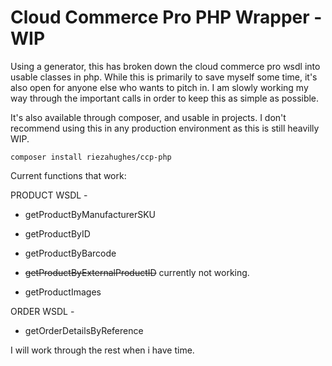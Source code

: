 # Cloud Commerce Pro PHP Wrapper - WIP

Using a generator, this has broken down the cloud commerce pro wsdl into usable classes in php. While this is primarily to save myself some time, it's also open for anyone else who wants to pitch in. I am slowly working my way 
through the important calls in order to keep this as simple as possible. 

It's also available through composer, and usable in projects. I don't recommend using this in any production environment as this is still heavilly WIP. 

`composer install riezahughes/ccp-php`

Current functions that work: 

PRODUCT WSDL - 

- getProductByManufacturerSKU

- getProductByID

- getProductByBarcode

- ~~getProductByExternalProductID~~ currently not working. 

- getProductImages

ORDER WSDL - 

- getOrderDetailsByReference

I will work through the rest when i have time.
